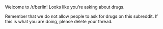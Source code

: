 Welcome to /r/berlin! Looks like you're asking about drugs.

Remember that we do not allow people to ask for drugs on this subreddit. If this is what you are doing, please delete your thread.